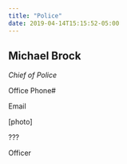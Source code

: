 ```yaml
---
title: "Police"
date: 2019-04-14T15:15:52-05:00
---
```

## Michael Brock
*Chief of Police*

Office Phone#

Email

[photo]

???

Officer

